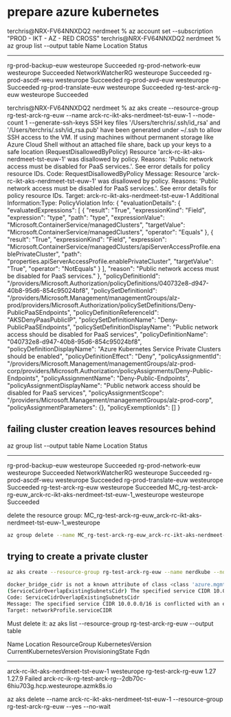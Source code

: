 # prepare azure kubernetes


terchris@NRX-FV64NNXDQ2 nerdmeet % az account set --subscription "PROD - IKT - AZ - RED CROSS"
terchris@NRX-FV64NNXDQ2 nerdmeet % az group list --output table
Name                   Location    Status
---------------------  ----------  ---------
rg-prod-backup-euw     westeurope  Succeeded
rg-prod-network-euw    westeurope  Succeeded
NetworkWatcherRG       westeurope  Succeeded
rg-prod-ascdf-weu      westeurope  Succeeded
rg-prod-avd-euw        westeurope  Succeeded
rg-prod-translate-euw  westeurope  Succeeded
rg-test-arck-rg-euw    westeurope  Succeeded


terchris@NRX-FV64NNXDQ2 nerdmeet % az aks create --resource-group rg-test-arck-rg-euw --name arck-rc-ikt-aks-nerdmeet-tst-euw-1 --node-count 1 --generate-ssh-keys
SSH key files '/Users/terchris/.ssh/id_rsa' and '/Users/terchris/.ssh/id_rsa.pub' have been generated under ~/.ssh to allow SSH access to the VM. If using machines without permanent storage like Azure Cloud Shell without an attached file share, back up your keys to a safe location
(RequestDisallowedByPolicy) Resource 'arck-rc-ikt-aks-nerdmeet-tst-euw-1' was disallowed by policy. Reasons: 'Public network access must be disabled for PaaS services.'. See error details for policy resource IDs.
Code: RequestDisallowedByPolicy
Message: Resource 'arck-rc-ikt-aks-nerdmeet-tst-euw-1' was disallowed by policy. Reasons: 'Public network access must be disabled for PaaS services.'. See error details for policy resource IDs.
Target: arck-rc-ikt-aks-nerdmeet-tst-euw-1
Additional Information:Type: PolicyViolation
Info: {
    "evaluationDetails": {
        "evaluatedExpressions": [
            {
                "result": "True",
                "expressionKind": "Field",
                "expression": "type",
                "path": "type",
                "expressionValue": "Microsoft.ContainerService/managedClusters",
                "targetValue": "Microsoft.ContainerService/managedClusters",
                "operator": "Equals"
            },
            {
                "result": "True",
                "expressionKind": "Field",
                "expression": "Microsoft.ContainerService/managedClusters/apiServerAccessProfile.enablePrivateCluster",
                "path": "properties.apiServerAccessProfile.enablePrivateCluster",
                "targetValue": "True",
                "operator": "NotEquals"
            }
        ],
        "reason": "Public network access must be disabled for PaaS services."
    },
    "policyDefinitionId": "/providers/Microsoft.Authorization/policyDefinitions/040732e8-d947-40b8-95d6-854c95024bf8",
    "policySetDefinitionId": "/providers/Microsoft.Management/managementGroups/alz-prod/providers/Microsoft.Authorization/policySetDefinitions/Deny-PublicPaaSEndpoints",
    "policyDefinitionReferenceId": "AKSDenyPaasPublicIP",
    "policySetDefinitionName": "Deny-PublicPaaSEndpoints",
    "policySetDefinitionDisplayName": "Public network access should be disabled for PaaS services",
    "policyDefinitionName": "040732e8-d947-40b8-95d6-854c95024bf8",
    "policyDefinitionDisplayName": "Azure Kubernetes Service Private Clusters should be enabled",
    "policyDefinitionEffect": "Deny",
    "policyAssignmentId": "/providers/Microsoft.Management/managementGroups/alz-prod-corp/providers/Microsoft.Authorization/policyAssignments/Deny-Public-Endpoints",
    "policyAssignmentName": "Deny-Public-Endpoints",
    "policyAssignmentDisplayName": "Public network access should be disabled for PaaS services",
    "policyAssignmentScope": "/providers/Microsoft.Management/managementGroups/alz-prod-corp",
    "policyAssignmentParameters": {},
    "policyExemptionIds": []
}


## failing cluster creation leaves resources behind
az group list --output table
Name                                                                  Location    Status
--------------------------------------------------------------------  ----------  ---------
rg-prod-backup-euw                                                    westeurope  Succeeded
rg-prod-network-euw                                                   westeurope  Succeeded
NetworkWatcherRG                                                      westeurope  Succeeded
rg-prod-ascdf-weu                                                     westeurope  Succeeded
rg-prod-translate-euw                                                 westeurope  Succeeded
rg-test-arck-rg-euw                                                   westeurope  Succeeded
MC_rg-test-arck-rg-euw_arck-rc-ikt-aks-nerdmeet-tst-euw-1_westeurope  westeurope  Succeeded

delete the resource group: MC_rg-test-arck-rg-euw_arck-rc-ikt-aks-nerdmeet-tst-euw-1_westeurope

```bash
az group delete --name MC_rg-test-arck-rg-euw_arck-rc-ikt-aks-nerdmeet-tst-euw-1_westeurope --no-wait --yes
``` 


## trying to create a private cluster
```bash
az aks create --resource-group rg-test-arck-rg-euw --name nerdkube --node-count 1 --network-plugin azure --vnet-subnet-id /subscriptions/2db70c5d-333e-478d-a6cc-df7cb1e83b30/resourceGroups/rg-test-arck-rg-euw/providers/Microsoft.Network/virtualNetworks/nerdmeet/subnets/nerdkubernetes --generate-ssh-keys --enable-private-cluster

docker_bridge_cidr is not a known attribute of class <class 'azure.mgmt.containerservice.v2024_01_01.models._models_py3.ContainerServiceNetworkProfile'> and will be ignored
(ServiceCidrOverlapExistingSubnetsCidr) The specified service CIDR 10.0.0.0/16 is conflicted with an existing subnet CIDR 10.0.1.0/24
Code: ServiceCidrOverlapExistingSubnetsCidr
Message: The specified service CIDR 10.0.0.0/16 is conflicted with an existing subnet CIDR 10.0.1.0/24
Target: networkProfile.serviceCIDR
```

Must delete it:
az aks list --resource-group rg-test-arck-rg-euw --output table

Name                                Location    ResourceGroup        KubernetesVersion    CurrentKubernetesVersion    ProvisioningState    Fqdn
----------------------------------  ----------  -------------------  -------------------  --------------------------  -------------------  --------------------------------------------------------------------
arck-rc-ikt-aks-nerdmeet-tst-euw-1  westeurope  rg-test-arck-rg-euw  1.27                 1.27.9                      Failed               arck-rc-ik-rg-test-arck-rg--2db70c-6hiu703g.hcp.westeurope.azmk8s.io

az aks delete --name arck-rc-ikt-aks-nerdmeet-tst-euw-1 --resource-group rg-test-arck-rg-euw --yes --no-wait

